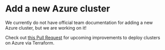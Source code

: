 # Add a new Azure cluster

We currently do not have official team documentation for adding a new Azure cluster, but we are working on it!

Check out [this Pull Request](https://github.com/2i2c-org/pilot-hubs/pull/513) for upcoming improvements to deploy clusters on Azure via Terraform.
